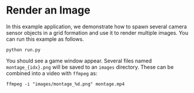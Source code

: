 # Render an Image

In this example application, we demonstrate how to spawn several camera sensor objects in a grid formation and use it to render multiple images. You can run this example as follows.

```console
python run.py
```

You should see a game window appear.  Several files named `montage_{idx}.png` will be saved to an `images` directory. These can be combined into a video with `ffmpeg` as:

```console
ffmpeg -i "images/montage_%d.png" montage.mp4
```
